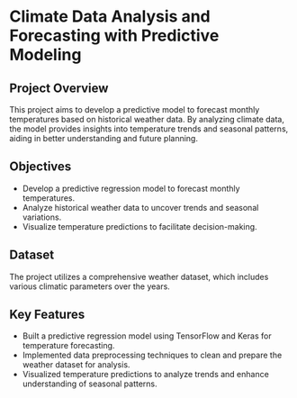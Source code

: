 # Climate Data Analysis and Forecasting with Predictive Modeling

## Project Overview
This project aims to develop a predictive model to forecast monthly temperatures based on historical weather data. By analyzing climate data, the model provides insights into temperature trends and seasonal patterns, aiding in better understanding and future planning.

## Objectives
- Develop a predictive regression model to forecast monthly temperatures.
- Analyze historical weather data to uncover trends and seasonal variations.
- Visualize temperature predictions to facilitate decision-making.

## Dataset
The project utilizes a comprehensive weather dataset, which includes various climatic parameters over the years.

## Key Features
- Built a predictive regression model using TensorFlow and Keras for temperature forecasting.
- Implemented data preprocessing techniques to clean and prepare the weather dataset for analysis.
- Visualized temperature predictions to analyze trends and enhance understanding of seasonal patterns.
